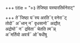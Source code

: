 +++
title = "०३ तेजिष्ठा यस्यारतिर्वनेराट्"

+++
ते᳓जिष्ठा य᳓स्य अरति᳓र् वनेरा᳓ट्  
तोदो᳓ अ᳓ध्वन् न᳓ वृधसानो᳓ अद्यौत्  
अद्रोघो᳓ न᳓ द्रविता᳓ चेतति त्म᳓न्न्  
अ᳓मर्तियो अवर्त्र᳓ ओ᳓षधीषु